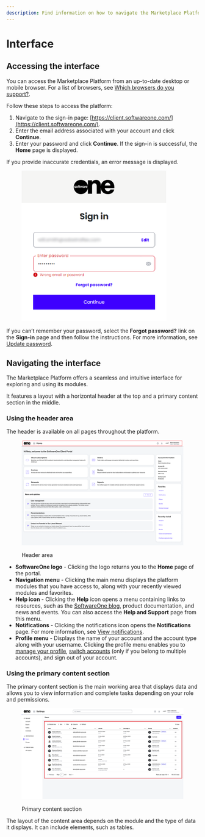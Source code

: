 ```yaml
---
description: Find information on how to navigate the Marketplace Platform.
---
```


# Interface

## Accessing the interface

You can access the Marketplace Platform from an up-to-date desktop or mobile browser. For a list of browsers, see [Which browsers do you support?](../../help-and-support/frequently-asked-questions/which-browsers-do-you-support.md).

Follow these steps to access the platform:

1. Navigate to the sign-in page: [https://client.softwareone.com/](https://client.softwareone.com/).
2. Enter the email address associated with your account and click **Continue**.
3. Enter your password and click **Continue**. If the sign-in is successful, the **Home** page is displayed.

If you provide inaccurate credentials, an error message is displayed.&#x20;

<figure><img src="../../.gitbook/assets/image (305).png" alt="" width="379"><figcaption></figcaption></figure>

If you can’t remember your password, select the **Forgot password?** link on the **Sign-in** page and then follow the instructions. For more information, see [Update password](basics/update-password.md).

## Navigating the interface

The Marketplace Platform offers a seamless and intuitive interface for exploring and using its modules.

It features a layout with a horizontal header at the top and a primary content section in the middle.

### Using the header area

The header is available on all pages throughout the platform.

<figure><img src="../../.gitbook/assets/image (297).png" alt=""><figcaption><p>Header area</p></figcaption></figure>

* **SoftwareOne logo** - Clicking the logo returns you to the **Home** page of the portal.
* **Navigation menu** - Clicking the main menu displays the platform modules that you have access to, along with your recently viewed modules and favorites.
* **Help icon** - Clicking the **Help** icon opens a menu containing links to resources, such as the [SoftwareOne blog](https://www.softwareone.com/en/blog/articles), product documentation, and news and events. You can also access the **Help and Support** page from this menu.
* **Notifications** - Clicking the notifications icon opens the **Notifications** page. For more information, see [View notifications](basics/view-notifications.md).
* **Profile menu** - Displays the name of your account and the account type along with your username. Clicking the profile menu enables you to [manage your profile](basics/manage-profile.md), [switch accounts](basics/switch-account.md) (only if you belong to multiple accounts), and sign out of your account.&#x20;

### Using the primary content section

The primary content section is the main working area that displays data and allows you to view information and complete tasks depending on your role and permissions.&#x20;

<figure><img src="../../.gitbook/assets/image (300).png" alt=""><figcaption><p>Primary content section</p></figcaption></figure>

The layout of the content area depends on the module and the type of data it displays. It can include elements, such as tables.
